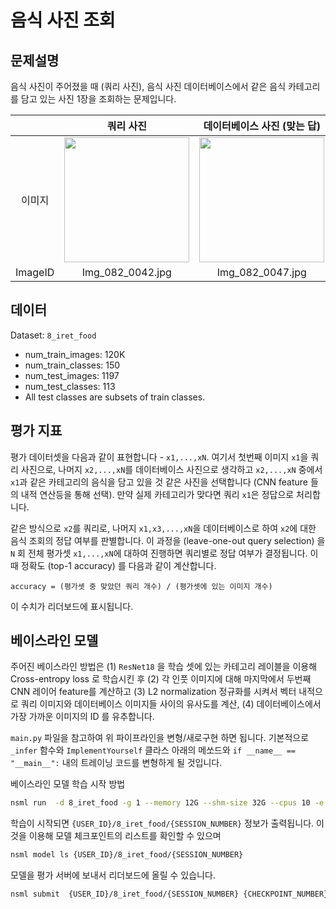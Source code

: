 # 음식 사진 조회

## 문제설명

음식 사진이 주어졌을 때 (쿼리 사진), 음식 사진 데이터베이스에서 같은 음식 카테고리를 담고 있는 사진 1장을 조회하는 문제입니다.

|| 쿼리 사진 | 데이터베이스 사진 (맞는 답) | 데이터베이스 사진 (틀린 답)  |
| :---: | :---: | :---: | :---: |
| 이미지 | <img src="https://oss.navercorp.com/nsml/nipa/raw/master/8_iret_foot/example_images/Img_082_0042.jpg" width="200">  | <img src="https://oss.navercorp.com/nsml/nipa/raw/master/8_iret_food/example_images/Img_082_0047.jpg" width="200"> | <img src="https://oss.navercorp.com/nsml/nipa/raw/master/8_iret_food/example_images/Img_069_0070.JPG" width="200"> |
| ImageID | Img_082_0042.jpg | Img_082_0047.jpg | Img_069_0070.JPG |

## 데이터
Dataset: `8_iret_food`
* num_train_images: 120K
* num_train_classes: 150
* num_test_images: 1197
* num_test_classes: 113
* All test classes are subsets of train classes.

## 평가 지표

평가 데이터셋을 다음과 같이 표현합니다 - `x1,...,xN`. 여기서 첫번째 이미지 `x1`을 쿼리 사진으로, 나머지 `x2,...,xN`를 데이터베이스 사진으로 생각하고 `x2,...,xN` 중에서 `x1`과 같은 카테고리의 음식을 담고 있을 것 같은 사진을 선택합니다 (CNN feature 들의 내적 연산등을 통해 선택). 만약 실제 카테고리가 맞다면 쿼리 `x1`은 정답으로 처리합니다.

같은 방식으로 `x2`를 쿼리로, 나머지 `x1,x3,...,xN`을 데이터베이스로 하여 `x2`에 대한 음식 조회의 정답 여부를 판별합니다. 이 과정을 (leave-one-out query selection) 을 `N` 회 전체 평가셋 `x1,...,xN`에 대하여 진행하면 쿼리별로 정답 여부가 결정됩니다. 이때 정확도 (top-1 accuracy) 를 다음과 같이 계산합니다.

```
accuracy = (평가셋 중 맞았던 쿼리 개수) / (평가셋에 있는 이미지 개수) 
```

이 수치가 리더보드에 표시됩니다.

## 베이스라인 모델

주어진 베이스라인 방법은 (1) `ResNet18` 을 학습 셋에 있는 카테고리 레이블을 이용해 Cross-entropy loss 로 
학습시킨 후 (2) 각 인풋 이미지에 대해 마지막에서 두번째 CNN 레이어 feature를 계산하고
(3) L2 normalization 정규화를 시켜서 벡터 내적으로 쿼리 이미지와 데이터베이스 이미지들
사이의 유사도를 계산, (4) 데이터베이스에서 가장 가까운 이미지의 ID 를 유추합니다.

`main.py` 파일을 참고하여 위 파이프라인을 변형/새로구현 하면 됩니다. 기본적으로
`_infer` 함수와 `ImplementYourself` 클라스 아래의 메쏘드와 
`if __name__ == "__main__":` 내의 트레이닝 코드를 변형하게 될 것입니다.

베이스라인 모델 학습 시작 방법

```bash
nsml run  -d 8_iret_food -g 1 --memory 12G --shm-size 32G --cpus 10 -e main.py
```

학습이 시작되면 `{USER_ID}/8_iret_food/{SESSION_NUMBER}` 정보가 출력됩니다.
이것을 이용해 모델 체크포인트의 리스트를 확인할 수 있으며

```bash
nsml model ls {USER_ID}/8_iret_food/{SESSION_NUMBER}
```

모델을 평가 서버에 보내서 리더보드에 올릴 수 있습니다.

```bash
nsml submit  {USER_ID}/8_iret_food/{SESSION_NUMBER} {CHECKPOINT_NUMBER}
```

